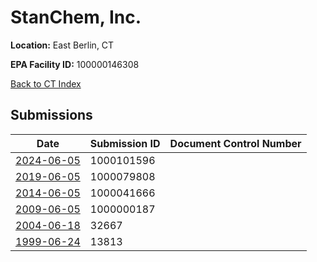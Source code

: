 # StanChem, Inc.

**Location:** East Berlin, CT

**EPA Facility ID:** 100000146308

[Back to CT Index](../../index.md)

## Submissions

| Date | Submission ID | Document Control Number |
|------|--------------|-------------------------|
| [2024-06-05](submissions/1000101596.md) | 1000101596 |  |
| [2019-06-05](submissions/1000079808.md) | 1000079808 |  |
| [2014-06-05](submissions/1000041666.md) | 1000041666 |  |
| [2009-06-05](submissions/1000000187.md) | 1000000187 |  |
| [2004-06-18](submissions/32667.md) | 32667 |  |
| [1999-06-24](submissions/13813.md) | 13813 |  |
